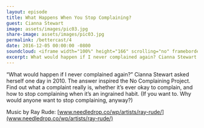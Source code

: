 ```yaml
---
layout: episode
title: What Happens When You Stop Complaining?
guest: Cianna Stewart
image: assets/images/pic03.jpg
share-image: assets/images/pic03.jpg
permalink: /bettercast/4
date: 2016-12-05 00:00:00 -0800
soundcloud: <iframe width="100%" height="166" scrolling="no" frameborder="no" src="https://w.soundcloud.com/player/?url=https%3A//api.soundcloud.com/tracks/295892532&amp;color=ff5500&amp;auto_play=false&amp;hide_related=false&amp;show_comments=true&amp;show_user=true&amp;show_reposts=false"></iframe>
excerpt: What would happen if I never complained again? Cianna Stewart asked herself one day in 2010. The answer inspired the No Complaining Project. 
---
```


“What would happen if I never complained again?” Cianna Stewart asked herself one day in 2010. The answer inspired the No Complaining Project. Find out what a complaint really is, whether it’s ever okay to complain, and how to stop complaining when it’s an ingrained habit. (If you want to. Why would anyone want to stop complaining, anyway?)

Music by Ray Rude: [www.needledrop.co/wp/artists/ray-rude/](www.needledrop.co/wp/artists/ray-rude/)
